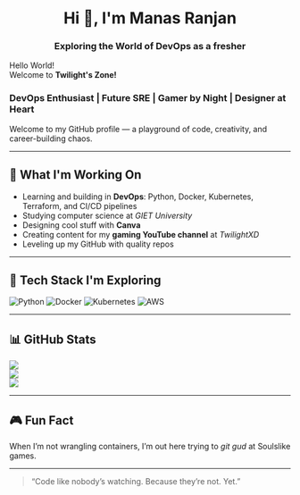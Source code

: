 <h1 align="center">Hi 👋, I'm Manas Ranjan</h1>
<h3 align="center">Exploring the World of DevOps as a fresher</h3>

Hello World! <br>
Welcome to <b>Twilight's Zone!</b>
### DevOps Enthusiast | Future SRE | Gamer by Night | Designer at Heart

Welcome to my GitHub profile — a playground of code, creativity, and career-building chaos.

---

## 🚧 What I'm Working On
- Learning and building in **DevOps**: Python, Docker, Kubernetes, Terraform, and CI/CD pipelines
- Studying computer science at <i>GIET University</i>
- Designing cool stuff with **Canva**
- Creating content for my **gaming YouTube channel** at <i>TwilightXD</i>
- Leveling up my GitHub with quality repos

---

## 🧠 Tech Stack I'm Exploring
![Python](https://img.shields.io/badge/-Python-3776AB?logo=python&logoColor=white)
![Docker](https://img.shields.io/badge/-Docker-2496ED?logo=docker&logoColor=white)
![Kubernetes](https://img.shields.io/badge/-Kubernetes-326CE5?logo=kubernetes&logoColor=white)
![AWS](https://img.shields.io/badge/-AWS-232F3E?logo=amazon-aws&logoColor=white)

---

## 📊 GitHub Stats  
![](https://github-readme-stats.vercel.app/api?username=Twilightxd&theme=shadow_red&hide_border=false&include_all_commits=true&count_private=false)<br/>
![](https://nirzak-streak-stats.vercel.app/?user=Twilightxd&theme=shadow_red&hide_border=false)<br/>
![](https://github-readme-stats.vercel.app/api/top-langs/?username=Twilightxd&theme=shadow_red&hide_border=false&include_all_commits=true&count_private=false&layout=compact)

---

## 🎮 Fun Fact
When I’m not wrangling containers, I’m out here trying to *git gud* at Soulslike games.

---

> “Code like nobody’s watching. Because they’re not. Yet.”
